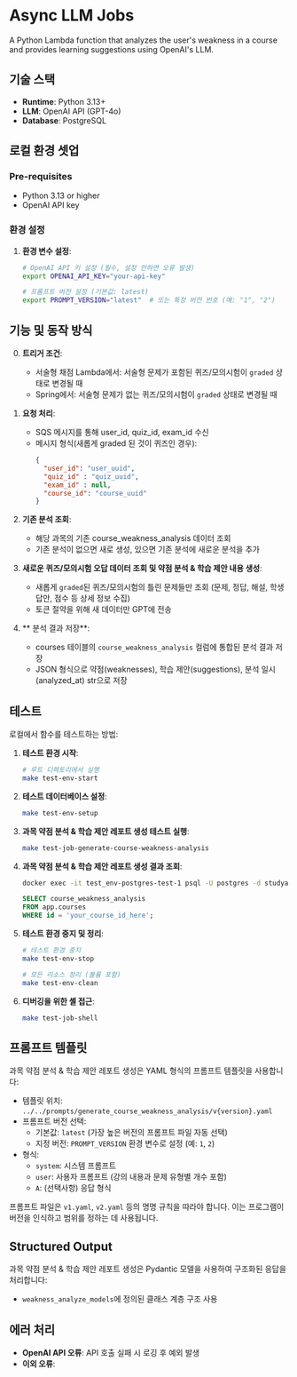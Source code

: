 # Async LLM Jobs

A Python Lambda function that analyzes the user's weakness in a course and provides learning suggestions using OpenAI's LLM.

## 기술 스택

- **Runtime**: Python 3.13+
- **LLM**: OpenAI API (GPT-4o)
- **Database**: PostgreSQL

## 로컬 환경 셋업

### Pre-requisites

- Python 3.13 or higher
- OpenAI API key 

### 환경 설정

1. **환경 변수 설정**:
   ```bash
   # OpenAI API 키 설정 (필수, 설정 안하면 오류 발생)
   export OPENAI_API_KEY="your-api-key"
   
   # 프롬프트 버전 설정 (기본값: latest)
   export PROMPT_VERSION="latest"  # 또는 특정 버전 번호 (예: "1", "2")
   ```

## 기능 및 동작 방식

0. **트리거 조건**:
    - 서술형 채점 Lambda에서: 서술형 문제가 포함된 퀴즈/모의시험이 `graded` 상태로 변경될 때
    - Spring에서: 서술형 문제가 없는 퀴즈/모의시험이 `graded` 상태로 변경될 때
   
1. **요청 처리**:
    - SQS 메시지를 통해 user_id, quiz_id, exam_id 수신
    - 메시지 형식(새롭게 graded 된 것이 퀴즈인 경우):
      ```json
      {
        "user_id": "user_uuid",
        "quiz_id" : "quiz_uuid",
        "exam_id" : null,
        "course_id": "course_uuid"
      }
      ```
      
2. **기존 분석 조회**:
    - 해당 과목의 기존 course_weakness_analysis 데이터 조회
    - 기존 분석이 없으면 새로 생성, 있으면 기존 분석에 새로운 분석을 추가

3. **새로운 퀴즈/모의시험 오답 데이터 조회 및 약점 분석 & 학습 제안 내용 생성**:
    - 새롭게 `graded`된 퀴즈/모의시험의 틀린 문제들만 조회 (문제, 정답, 해설, 학생 답안, 점수 등 상세 정보 수집)
    - 토큰 절약을 위해 새 데이터만 GPT에 전송

4. ** 분석 결과 저장**:
    - courses 테이블의 `course_weakness_analysis` 컬럼에 통합된 분석 결과 저장
    - JSON 형식으로 약점(weaknesses), 학습 제안(suggestions), 분석 일시(analyzed_at) str으로 저장

## 테스트

로컬에서 함수를 테스트하는 방법:

1. **테스트 환경 시작**:
   ```bash
   # 루트 디렉토리에서 실행
   make test-env-start
   ```

2. **테스트 데이터베이스 설정**:
   ```bash
   make test-env-setup
   ```

3. **과목 약점 분석 & 학습 제안 레포트 생성 테스트 실행**:
   ```bash
   make test-job-generate-course-weakness-analysis
   ```

4. **과목 약점 분석 & 학습 제안 레포트 생성 결과 조회**:
    ```bash
    docker exec -it test_env-postgres-test-1 psql -U postgres -d studyaid
    ```
    ```sql
    SELECT course_weakness_analysis 
    FROM app.courses
    WHERE id = 'your_course_id_here';
    ```
   
4. **테스트 환경 중지 및 정리**:
   ```bash
   # 테스트 환경 중지
   make test-env-stop
   
   # 모든 리소스 정리 (볼륨 포함)
   make test-env-clean
   ```

5. **디버깅을 위한 셸 접근**:
   ```bash
   make test-job-shell
   ```

## 프롬프트 템플릿

과목 약점 분석 & 학습 제안 레포트 생성은 YAML 형식의 프롬프트 템플릿을 사용합니다:

- 템플릿 위치: `../../prompts/generate_course_weakness_analysis/v{version}.yaml`
- 프롬프트 버전 선택:
    - 기본값: `latest` (가장 높은 버전의 프롬프트 파일 자동 선택)
    - 지정 버전: `PROMPT_VERSION` 환경 변수로 설정 (예: `1`, `2`)
- 형식:
    - `system`: 시스템 프롬프트
    - `user`: 사용자 프롬프트 (강의 내용과 문제 유형별 개수 포함)
    - `A`: (선택사항) 응답 형식

프롬프트 파일은 `v1.yaml`, `v2.yaml` 등의 명명 규칙을 따라야 합니다. 이는 프로그램이 버전을 인식하고 범위를 정하는 데 사용됩니다.

## Structured Output

과목 약점 분석 & 학습 제안 레포트 생성은 Pydantic 모델을 사용하여 구조화된 응답을 처리합니다:

- `weakness_analyze_models`에 정의된 클래스 계층 구조 사용

## 에러 처리

- **OpenAI API 오류**: API 호출 실패 시 로깅 후 예외 발생
- **이외 오류**: 